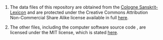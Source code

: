 1. The data files  of this repository are obtained from the
    [Cologne Sanskrit-Lexicon](http://www.sanskrit-lexicon.uni-koeln.de/) and are protected under the
    Creative Commons Attribution Non-Commercial Share Alike license available in full 
    [here](http://creativecommons.org/licenses/by-nc-sa/3.0/legalcode).

2. The other files, including the computer software source code , are licensed under the
MIT license, which is stated [here](http://opensource.org/licenses/MIT).


    